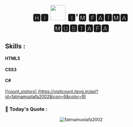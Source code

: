 <h1 align="center">🅷🅸 <img src="https://emojis.slackmojis.com/emojis/images/1577305505/7373/hand_wave.gif?1577305505" width="50"/> 🅸'🅼 🅵🅰🆃🅼🅰&nbsp; 🅼🆄🆂🆃🅰🅵🅰</h1>

   ## Skills :
   <div>
     <h4>HTML5</h4>
     <h4>CSS3</h4>
     <h4>C#</h4>
   </div>
   
<div style="position:inline;">
   
[![count_visitors]
(https://visitcount.itsvg.in/api?id=fatmamustafa2002&icon=6&color=9)](https://visitcount.itsvg.in)
   
### 💭 Today's Quote :
<p align="center"><img src="https://quotes-github-readme.vercel.app/api?type=horizontal&theme=dark" alt="fatmamustafa2002" /></p>
